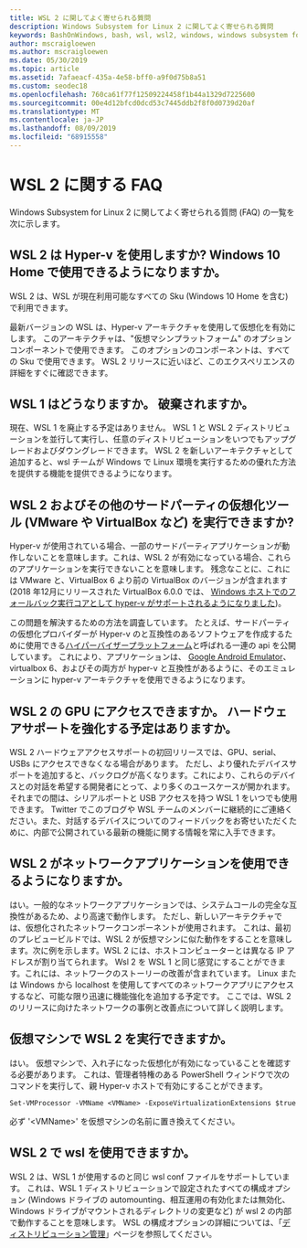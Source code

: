 ```yaml
---
title: WSL 2 に関してよく寄せられる質問
description: Windows Subsystem for Linux 2 に関してよく寄せられる質問
keywords: BashOnWindows, bash, wsl, wsl2, windows, windows subsystem for linux, windowssubsystem, ubuntu, debian, suse, windows 10, インストール
author: mscraigloewen
ms.author: mscraigloewen
ms.date: 05/30/2019
ms.topic: article
ms.assetid: 7afaeacf-435a-4e58-bff0-a9f0d75b8a51
ms.custom: seodec18
ms.openlocfilehash: 760ca61f77f12509224458f1b44a1329d7225600
ms.sourcegitcommit: 00e4d12bfcd0dcd53c7445ddb2f8f0d0739d20af
ms.translationtype: MT
ms.contentlocale: ja-JP
ms.lasthandoff: 08/09/2019
ms.locfileid: "68915558"
---
```

# <a name="wsl-2-faq"></a>WSL 2 に関する FAQ

Windows Subsystem for Linux 2 に関してよく寄せられる質問 (FAQ) の一覧を次に示します。

## <a name="does-wsl-2-use-hyper-v-will-it-be-available-on-windows-10-home"></a>WSL 2 は Hyper-v を使用しますか? Windows 10 Home で使用できるようになりますか。

WSL 2 は、WSL が現在利用可能なすべての Sku (Windows 10 Home を含む) で利用できます。

最新バージョンの WSL は、Hyper-v アーキテクチャを使用して仮想化を有効にします。 このアーキテクチャは、"仮想マシンプラットフォーム" のオプションコンポーネントで使用できます。 このオプションのコンポーネントは、すべての Sku で使用できます。 WSL 2 リリースに近いほど、このエクスペリエンスの詳細をすぐに確認できます。

## <a name="what-will-happen-to-wsl-1-will-it-be-abandoned"></a>WSL 1 はどうなりますか。 破棄されますか。

現在、WSL 1 を廃止する予定はありません。 WSL 1 と WSL 2 ディストリビューションを並行して実行し、任意のディストリビューションをいつでもアップグレードおよびダウングレードできます。 WSL 2 を新しいアーキテクチャとして追加すると、wsl チームが Windows で Linux 環境を実行するための優れた方法を提供する機能を提供できるようになります。

## <a name="will-i-be-able-to-run-wsl-2-and-other-3rd-party-virtualization-tools-such-as-vmware-or-virtualbox"></a>WSL 2 およびその他のサードパーティの仮想化ツール (VMware や VirtualBox など) を実行できますか?

Hyper-v が使用されている場合、一部のサードパーティアプリケーションが動作しないことを意味します。これは、WSL 2 が有効になっている場合、これらのアプリケーションを実行できないことを意味します。 残念なことに、これには VMware と、VirtualBox 6 より前の VirtualBox のバージョンが含まれます (2018 年12月にリリースされた VirtualBox 6.0.0 では、 [Windows ホストでのフォールバック実行コアとして hyper-v がサポートされるようになりました][1])。

この問題を解決するための方法を調査しています。 たとえば、サードパーティの仮想化プロバイダーが Hyper-v のと互換性のあるソフトウェアを作成するために使用できる[ハイパーバイザープラットフォーム][2]と呼ばれる一連の api を公開しています。 これにより、アプリケーションは、 [Google Android Emulator][3]、virtualbox 6、およびその両方が hyper-v と互換性があるように、そのエミュレーションに hyper-v アーキテクチャを使用できるようになります。

## <a name="can-i-access-the-gpu-in-wsl-2-are-there-plans-to-increase-hardware-support"></a>WSL 2 の GPU にアクセスできますか。 ハードウェアサポートを強化する予定はありますか。

WSL 2 ハードウェアアクセスサポートの初回リリースでは、GPU、serial、USBs にアクセスできなくなる場合があります。 ただし、より優れたデバイスサポートを追加すると、バックログが高くなります。これにより、これらのデバイスとの対話を希望する開発者にとって、より多くのユースケースが開かれます。 それまでの間は、シリアルポートと USB アクセスを持つ WSL 1 をいつでも使用できます。 Twitter でこのブログや WSL チームのメンバーに継続的にご連絡ください。また、対話するデバイスについてのフィードバックをお寄せいただくために、内部で公開されている最新の機能に関する情報を常に入手できます。

## <a name="will-wsl-2-be-able-to-use-networking-applications"></a>WSL 2 がネットワークアプリケーションを使用できるようになりますか。

はい。一般的なネットワークアプリケーションでは、システムコールの完全な互換性があるため、より高速で動作します。 ただし、新しいアーキテクチャでは、仮想化されたネットワークコンポーネントが使用されます。 これは、最初のプレビュービルドでは、WSL 2 が仮想マシンに似た動作をすることを意味します。次に例を示します。WSL 2 には、ホストコンピューターとは異なる IP アドレスが割り当てられます。 Wsl 2 を WSL 1 と同じ感覚にすることができます。これには、ネットワークのストーリーの改善が含まれています。 Linux または Windows から localhost を使用してすべてのネットワークアプリにアクセスするなど、可能な限り迅速に機能強化を追加する予定です。 ここでは、WSL 2 のリリースに向けたネットワークの事例と改善点について詳しく説明します。

## <a name="can-i-run-wsl-2-in-a-virtual-machine"></a>仮想マシンで WSL 2 を実行できますか。

はい。 仮想マシンで、入れ子になった仮想化が有効になっていることを確認する必要があります。 これは、管理者特権のある PowerShell ウィンドウで次のコマンドを実行して、親 Hyper-v ホストで有効にすることができます。

`Set-VMProcessor -VMName <VMName> -ExposeVirtualizationExtensions $true`

必ず '&lt;VMName&gt;' を仮想マシンの名前に置き換えてください。

## <a name="can-i-use-wslconf-in-wsl-2"></a>WSL 2 で wsl を使用できますか。

WSL 2 は、WSL 1 が使用するのと同じ wsl conf ファイルをサポートしています。 これは、WSL 1 ディストリビューションで設定されたすべての構成オプション (Windows ドライブの automounting、相互運用の有効化または無効化、Windows ドライブがマウントされるディレクトリの変更など) が wsl 2 の内部で動作することを意味します。 WSL の構成オプションの詳細については、「[ディストリビューション管理](./wsl-config.md)」ページを参照してください。 

 [1]: https://www.virtualbox.org/wiki/Changelog-6.0
 [2]: https://docs.microsoft.com/en-us/virtualization/api/
 [3]: https://devblogs.microsoft.com/visualstudio/hyper-v-android-emulator-support/
